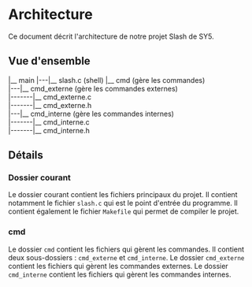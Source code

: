 # Architecture

Ce document décrit l'architecture de notre projet Slash de SY5.

## Vue d'ensemble

|__ main
|---|__ slash.c               (shell)
|__ cmd                       (gère les commandes)  
|---|__ cmd_externe           (gère les commandes externes)  
|-------|__ cmd_externe.c  
|-------|__ cmd_externe.h  
|---|__ cmd_interne           (gère les commandes internes)  
|-------|__ cmd_interne.c  
|-------|__ cmd_interne.h  

## Détails
### Dossier courant

Le dossier courant contient les fichiers principaux du projet. Il contient notamment le fichier `slash.c` qui est le point d'entrée du programme. Il contient également le fichier `Makefile` qui permet de compiler le projet.

### cmd

Le dossier `cmd` contient les fichiers qui gèrent les commandes. Il contient deux sous-dossiers : `cmd_externe` et `cmd_interne`. Le dossier `cmd_externe` contient les fichiers qui gèrent les commandes externes. Le dossier `cmd_interne` contient les fichiers qui gèrent les commandes internes.
